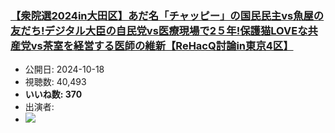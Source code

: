 ### [【衆院選2024in大田区】あだ名「チャッピー」の国民民主vs魚屋の友だち!デジタル大臣の自民党vs医療現場で2５年!保護猫LOVEな共産党vs茶室を経営する医師の維新【ReHacQ討論in東京4区】](https://www.youtube.com/watch?v=_u-j0_AiDDM)
-   公開日: 2024-10-18
-   視聴数: 40,493
-   **いいね数: 370**
-   出演者: 
- [![](https://img.youtube.com/vi/_u-j0_AiDDM/hqdefault.jpg)](https://www.youtube.com/watch?v=_u-j0_AiDDM)
